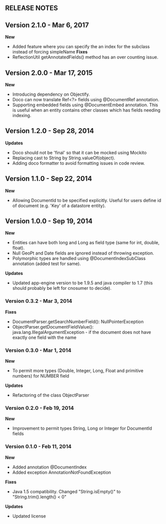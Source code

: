 ## RELEASE NOTES

## Version 2.1.0 - Mar 6, 2017
**New**
- Added feature where you can specify the an index for the subclass instead of forcing simpleName
**Fixes**
- ReflectionUtil getAnnotatedFields() method has an over counting issue.

## Version 2.0.0 - Mar 17, 2015
**New**
- Introducing dependency on Objectify.
- Doco can now translate Ref<?> fields using @DocumentRef annotation.
- Supporting embedded fields using @DocumentEmbed annotation. This is useful when an entity contains other classes which has fields needing indexing.

## Version 1.2.0 - Sep 28, 2014
**Updates**
- Doco should not be 'final' so that it can be mocked using Mockito
- Replacing cast to String by String.valueOf(object).
- Adding doco formatter to avoid formatting issues in code review.


## Version 1.1.0 - Sep 22, 2014
**New**
- Allowing DocumentId to be specified explicitly. Useful for users define id of document (e.g. 'Key' of a datastore entity).


## Version 1.0.0 - Sep 19, 2014

**New**
- Entities can have both long and Long as field type (same for int, double, float).
- Null GeoPt and Date fields are ignored instead of throwing exception.
- Polymorphic types are handled using @DocumentIndexSubClass annotation (added test for same).

**Updates**
- Updated app-engine version to be 1.9.5 and java compiler to 1.7 (this should probably be left for cnosumer to decide).


### Version 0.3.2 - Mar 3, 2014

**Fixes**
- DocumentParser.getSearchNumberField(): NullPointerException
- ObjectParser.getDocumentFieldValue(): java.lang.IllegalArgumentException - if the document does not have exactly one field with the name


### Version 0.3.0 - Mar 1, 2014

**New**
- To permit more types (Double, Integer, Long, Float and primitive numbers) for NUMBER field

**Updates**
- Refactoring of the class ObjectParser


### Version 0.2.0 - Feb 19, 2014

**New**
- Improvement to permit types String, Long or Integer for DocumentId fields


### Version 0.1.0 - Feb 11, 2014

**New**
- Added annotation @DocumentIndex
- Added exception AnnotationNotFoundException

**Fixes**
- Java 1.5 compatibility. Changed "String.isEmpty()" to "String.trim().length() < 0"

**Updates**
- Updated license
